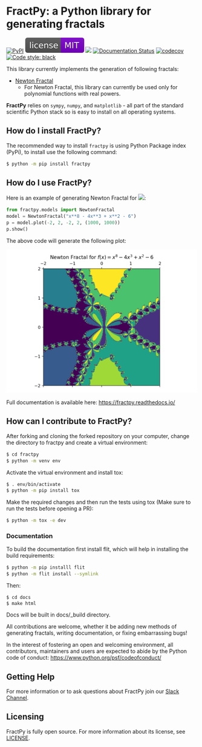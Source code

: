 # FractPy: a Python library for generating fractals

[![PyPI](https://img.shields.io/pypi/v/fractpy?color=blue)](https://pypi.org/project/fractpy/)
[![License: MIT](https://raw.githubusercontent.com/asinghgaba/fractpy/master/docs/_static/license.svg)](https://github.com/asinghgaba/fractpy/blob/master/LICENSE)
![](https://github.com/asinghgaba/fractpy/workflows/CI/badge.svg)
[![Documentation Status](https://readthedocs.org/projects/fractpy/badge/?version=master)](https://fractpy.readthedocs.io/en/master/?badge=master)
[![codecov](https://codecov.io/gh/asinghgaba/fractpy/branch/master/graph/badge.svg?token=RZBB3MWH7Y)](https://codecov.io/gh/asinghgaba/fractpy)
[![Code style: black](https://img.shields.io/badge/code%20style-black-000000.svg)](https://github.com/psf/black)

This library currently implements the generation of following fractals:

- [Newton Fractal](https://en.wikipedia.org/wiki/Newton_fractal)
  - For Newton Fractal, this library can currently be used only for polynomial functions with real powers.

**FractPy** relies on `sympy`, `numpy`, and `matplotlib` - all part of the standard scientific Python stack so is easy to install on all operating systems.

## How do I install FractPy?

The recommended way to install `fractpy` is using Python Package index (PyPi), to install use the following command:

```bash
$ python -m pip install fractpy
```

## How do I use FractPy?

Here is an example of generating Newton Fractal for <img src="https://render.githubusercontent.com/render/math?math=f(x) = x^8 - 4x^3 %2B x^2 - 6">:

```python
from fractpy.models import NewtonFractal
model = NewtonFractal("x**8 - 4x**3 + x**2 - 6")
p = model.plot(-2, 2, -2, 2, (1000, 1000))
p.show()
```

The above code will generate the following plot:

![](https://raw.githubusercontent.com/asinghgaba/fractpy/master/docs/_static/readme_plot.png)

Full documentation is available here: https://fractpy.readthedocs.io/

## How can I contribute to FractPy?

After forking and cloning the forked repository on your computer, change the directory to fractpy and create a virtual environment:

```bash
$ cd fractpy
$ python -m venv env 
```

Activate the virtual environment and install tox:

```bash
$ . env/bin/activate
$ python -m pip install tox
```

Make the required changes and then run the tests using tox (Make sure to run the tests before opening a PR):

```bash
$ python -m tox -e dev
```
### Documentation

To build the documentation first install flit, which will help in installing the build requirements:

```bash
$ python -m pip installl flit
$ python -m flit install --symlink
```

Then:

```
$ cd docs
$ make html
```

Docs will be built in docs/_build directory.

All contributions are welcome, whether it be adding new methods of generating fractals, writing documentation, or fixing embarrassing bugs!

In the interest of fostering an open and welcoming environment, all
contributors, maintainers and users are expected to abide by the Python code of
conduct: https://www.python.org/psf/codeofconduct/

## Getting Help

For more information or to ask questions about FractPy join our [Slack Channel](https://fractpy.slack.com.).

## Licensing

FractPy is fully open source. For more information about its license, see [LICENSE](https://github.com/asinghgaba/fractpy/blob/master/LICENSE).




